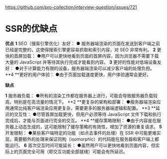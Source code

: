 https://github.com/pro-collection/interview-question/issues/721

# SSR的优缺点

**优点**
**1** SEO（搜索引擎优化）友好：
	● 服务器端渲染的页面在发送到客户端之前已经是完整的，这使得搜索引擎更容易抓取和索引内容，对 SEO 非常有利。
**2** 更快的首屏加载：
	●用户可以更快地看到页面的首屏内容，因为浏览器不需要下载大量的 JavaScript 并等待其执行完成才能看到内容。
**3** 更好的性能对低端设备友好：
	●对于计算能力有限的设备，服务器端渲染可以减少客户端的处理负担。
**4 **更好的用户体验：
	●由于页面加载速度更快，用户体验通常会更好。

**缺点**

**1**  服务器负载：
	●所有的渲染工作都在服务器上进行，可能会导致服务器负载较高，特别是在高流量的情况下。
**2 **更复杂的架构和部署：
	●服务器端渲染应用通常比纯客户端渲染应用更复杂，需要更多的服务器端逻辑和配置。
**3 **延迟的交互性：
	●尽管首屏加载更快，但用户必须等待 JavaScript 文件下载和执行完成后，才能与页面进行完全的交互。
**4 **缓存策略限制：
	●由于内容是在服务器上动态生成的，这可能限制了缓存策略的有效性，增加了资源的重复请求。
**5** 开发限制：
	●某些客户端特定的功能（如点击事件的处理）在 SSR 中可能更难实现，需要额外的处理来保证同构（isomorphic）的代码能在服务器和客户端上都能运行。
**6** 首次交互时间可能延长：
	●虽然用户可以更快地看到页面内容，但实际上的页面完全可用（即交互功能全部就绪）可能会有所延迟。